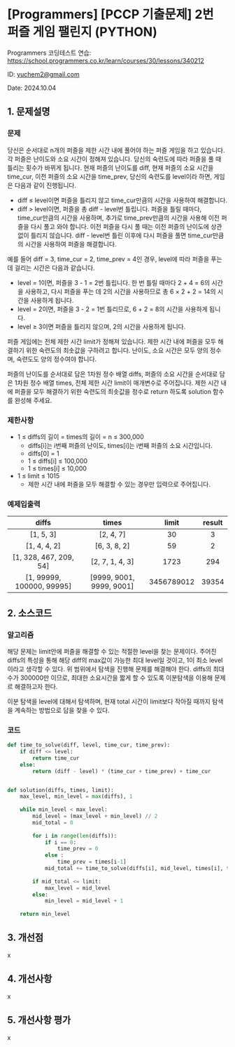 # [Programmers] [PCCP 기출문제] 2번 퍼즐 게임 팰린지 (PYTHON)
Programmers 코딩테스트 연습: https://school.programmers.co.kr/learn/courses/30/lessons/340212

ID: yuchem2@gmail.com

Date: 2024.10.04

## 1. 문제설명

### 문제
당신은 순서대로 n개의 퍼즐을 제한 시간 내에 풀어야 하는 퍼즐 게임을 하고 있습니다. 각 퍼즐은 난이도와 소요 시간이 정해져 있습니다. 당신의 숙련도에 따라 퍼즐을 풀 때 틀리는 횟수가 바뀌게 됩니다. 현재 퍼즐의 난이도를 diff, 현재 퍼즐의 소요 시간을 time_cur, 이전 퍼즐의 소요 시간을 time_prev, 당신의 숙련도를 level이라 하면, 게임은 다음과 같이 진행됩니다.

+ diff ≤ level이면 퍼즐을 틀리지 않고 time_cur만큼의 시간을 사용하여 해결합니다.
+ diff > level이면, 퍼즐을 총 diff - level번 틀립니다. 퍼즐을 틀릴 때마다, time_cur만큼의 시간을 사용하며, 추가로 time_prev만큼의 시간을 사용해 이전 퍼즐을 다시 풀고 와야 합니다. 이전 퍼즐을 다시 풀 때는 이전 퍼즐의 난이도에 상관없이 틀리지 않습니다. diff - level번 틀린 이후에 다시 퍼즐을 풀면 time_cur만큼의 시간을 사용하여 퍼즐을 해결합니다.

예를 들어 diff = 3, time_cur = 2, time_prev = 4인 경우, level에 따라 퍼즐을 푸는데 걸리는 시간은 다음과 같습니다.

+ level = 1이면, 퍼즐을 3 - 1 = 2번 틀립니다. 한 번 틀릴 때마다 2 + 4 = 6의 시간을 사용하고, 다시 퍼즐을 푸는 데 2의 시간을 사용하므로 총 6 × 2 + 2 = 14의 시간을 사용하게 됩니다.
+ level = 2이면, 퍼즐을 3 - 2 = 1번 틀리므로, 6 + 2 = 8의 시간을 사용하게 됩니다.
+ level ≥ 3이면 퍼즐을 틀리지 않으며, 2의 시간을 사용하게 됩니다.

퍼즐 게임에는 전체 제한 시간 limit가 정해져 있습니다. 제한 시간 내에 퍼즐을 모두 해결하기 위한 숙련도의 최솟값을 구하려고 합니다. 난이도, 소요 시간은 모두 양의 정수며, 숙련도도 양의 정수여야 합니다.

퍼즐의 난이도를 순서대로 담은 1차원 정수 배열 diffs, 퍼즐의 소요 시간을 순서대로 담은 1차원 정수 배열 times, 전체 제한 시간 limit이 매개변수로 주어집니다. 제한 시간 내에 퍼즐을 모두 해결하기 위한 숙련도의 최솟값을 정수로 return 하도록 solution 함수를 완성해 주세요.

### 제한사항

+ 1 ≤ diffs의 길이 = times의 길이 = n ≤ 300,000
  + diffs[i]는 i번째 퍼즐의 난이도, times[i]는 i번째 퍼즐의 소요 시간입니다.
  + diffs[0] = 1
  + 1 ≤ diffs[i] ≤ 100,000
  + 1 ≤ times[i] ≤ 10,000
+ 1 ≤ limit ≤ 1015
  + 제한 시간 내에 퍼즐을 모두 해결할 수 있는 경우만 입력으로 주어집니다.

### 예제입출력
| diffs |	times|	limit|	result |
| :--: | :--: | :--: | :--: |
| [1, 5, 3]|	[2, 4, 7]	|30	|3|
|[1, 4, 4, 2]|	[6, 3, 8, 2]|	59	|2|
|[1, 328, 467, 209, 54]	|[2, 7, 1, 4, 3]|	1723|	294|
|[1, 99999, 100000, 99995]|	[9999, 9001, 9999, 9001]	|3456789012|	39354|

## 2. 소스코드
### 알고리즘
해당 문제는 limit안에 퍼즐을 해결할 수 있는 적절한 level을 찾는 문제이다. 주어진 diffs의 특성을 통해 해당 diff의 max값이 가능한 최대 level일 것이고, 1이 최소 level이라고 생각할 수 있다.
위 범위에서 탐색을 진행해 문제를 해결해야 한다. diffs의 최대 수가 300000만 이므로, 최대한 소요시간을 짧게 할 수 있도록 이분탐색을 이용해 문제르 해결하고자 한다.

이분 탐색을 level에 대해서 탐색하며, 현재 total 시간이 limit보다 작아질 때까지 탐색을 계속하는 방법으로 답을 찾을 수 있다.


### 코드
```python
def time_to_solve(diff, level, time_cur, time_prev):
    if diff <= level:
        return time_cur
    else:
        return (diff - level) * (time_cur + time_prev) + time_cur


def solution(diffs, times, limit):
    max_level, min_level = max(diffs), 1
    
    while min_level < max_level:
        mid_level = (max_level + min_level) // 2
        mid_total = 0
        
        for i in range(len(diffs)):
            if i == 0:
                time_prev = 0
            else : 
                time_prev = times[i-1]
            mid_total += time_to_solve(diffs[i], mid_level, times[i], time_prev)
            
        if mid_total <= limit:
            max_level = mid_level
        else:
            min_level = mid_level + 1
        
    return min_level
```

## 3. 개선점
x
## 4. 개선사항
x
## 5. 개선사항 평가
x
